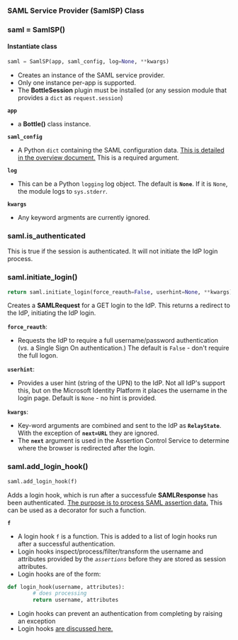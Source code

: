  
### SAML Service Provider (SamlSP) Class
### saml = SamlSP()
#### Instantiate class
```python
saml = SamlSP(app, saml_config, log=None, **kwargs)

```
- Creates an instance of the SAML service provider.
- Only one instance per-app is supported.
- The **BottleSession** plugin must be installed (or any session module that provides a `dict` as `request.session`)

**`app`**
  * a **Bottle()** class instance. 

**`saml_config`**
  * A Python `dict` containing the SAML configuration data.  [This is detailed in the overview document.](READMESP.md)  This is a required argument.

**`log`**
  * This can be a Python `logging` log object. The default is **`None`**. If it is `None`, the module logs to `sys.stderr`.

**`kwargs`**
 * Any keyword argments are currently ignored.
   

### saml.is_authenticated
This is true if the session is authenticated. It will not initiate the IdP login process.

### saml.initiate_login()
```python
return saml.initiate_login(force_reauth=False, userhint=None, **kwargs):
```
Creates a **SAMLRequest** for a GET login to the IdP.  This returns a redirect to the IdP, initiating the IdP login.

**`force_reauth`**:
  * Requests the IdP to require a full username/password authentication (*vs.* a Single Sign On authentication.)  The default is `False` - don't require the full logon.

**`userhint`**:
  * Provides a user hint (string of the UPN) to the IdP. Not all IdP's support this, but on the Microsoft Identity Platform it places the username in the login page. Default is `None` - no hint is provided.

**`kwargs`**:
 * Key-word arguments are combined and sent to the IdP as **`RelayState`**.  With the exception of **`next=URL`** they are ignored.
 * The **`next`** argument is used in the Assertion Control Service to determine where the browser is redirected after the login.

### saml.add_login_hook()
```python
saml.add_login_hook(f)
```
Adds a login hook, which is run after a successfule **SAMLResponse** has been authenticated. [The purpose is to process SAML assertion data.](LOGINHOOKS.md)  This can be used as a decorator for such a function.

**`f`**
* A login hook `f` is a function. This is added to a list of login hooks run after a successful authentication. 
* Login hooks inspect/process/filter/transform the username and attributes provided by the *`assertions`* before they are stored as session attributes.
* Login hooks are of the form:
```python
def login_hook(username, attributes):
        # does processing
        return username, attributes
```
* Login hooks can prevent an authentication from completing by raising an exception
* Login hooks [are discussed here.](LOGINHOOKS.md)

